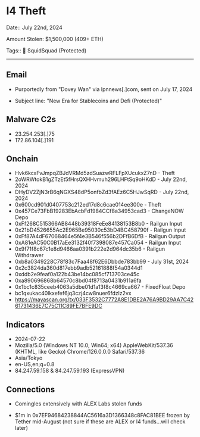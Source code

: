 # I4 Theft

Date:: July 22nd, 2024

Amount Stolen: $1,500,000 (409+ ETH)

Tags:: 🔑 SquidSquad (Protected)

---

## Email

- Purportedly from "Dovey Wan" via lpnnews[.]com, sent on July 17, 2024

- Subject line: "New Era for Stablecoins and Defi (Protected)"


## Malware C2s

- 23.254.253[.]75
- 172.86.104[.]191


## Onchain

- Hvk6kcxFvJmpqZBJdVRMd5zdSuazwRFLFpXUcukxZ7nD - Theft
- 2oWRWtokB1gZTzEt5fHrsQXHHvmuh296LHFtSq9oHKdD - July 22nd, 2024
- DHyDV2ZjN3rB6qNGXS48dP5onfbZd3fAEz6C5HJwSqRD - July 22nd, 2024
- 0x600cd901d0407753c212ed17d8c6cae014ee300e - Theft
- 0x457Ce73FbB19283EbAcbFd1984CCf8a34953cad3 - ChangeNOW Depo
- 0xFf268C515366AB8448b39318FeEe84138153B8b0 - Railgun Input
- 0x21bD4526655Ac2E965Be95030c53bD4BC458790f - Railgun Input
- 0xFf87A4dF67068464e5f4e3B546f556b2DFfB6DfB - Railgun Output 
- 0xA81eAC50C0B17aEe3132f40f7398087e457Ca054 - Railgun Input
- 0x9f71f8c67c1e8d9466aa0391b222e2d964dc35b6 - Railgun Withdrawer
- 0xb8a0349228C78f83c7Faa48f62E6Dbbde783bb99 - July 31st, 2024
- 0x2c3824da360d817ebb9adb52161888f54a0344d1
- 0xddb2e9feaf0a122b43be14bc085cf713703ce45c
- 0xa890696868b64570c8bd04f8713a0431b911a6fa
- 0x1bc1c835ceeb4063a5dbe01d1a13f8c4669ca667 - FixedFloat Depo
- bc1qxukac40lkxefef6jq3czj4cw8nuer6fdzlz2vx
- https://mayascan.org/tx/033F3532C7772A8E1DBE2A76A9BD29AA7C4261731436E7C75C11C89FE7BFE9DC



## Indicators

- 2024-07-22
- Mozilla/5.0 (Windows NT 10.0; Win64; x64) AppleWebKit/537.36 (KHTML, like Gecko) Chrome/126.0.0.0 Safari/537.36 
- Asia/Tokyo
- en-US,en;q=0.8
- 84.247.59.158 & 84.247.59.193 (ExpressVPN)


## Connections

- Comingles extensively with ALEX Labs stolen funds

- $1m in 0x7EF94684238844AC5616a3D1366348c8FAC81BEE frozen by Tether mid-August (not sure if these are ALEX or I4 funds...will check later)


